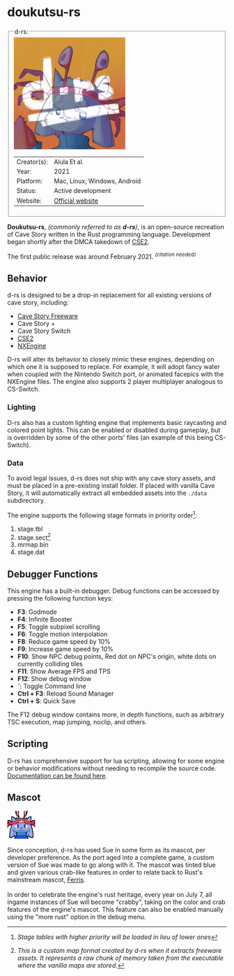 # doukutsu-rs


<fieldset>
<legend>d-rs:</legend>
<img src="/wiki/img/engines/d-rs-assets/nx_icon.png">
<table><tbody>


<tr><td>Creator(s):</td><td>Alula Et al.</td></tr>
<tr><td>Year:</td><td>2021</td></tr>
<tr><td>Platform:</td><td>Mac, Linux, Windows, Android</td></tr>
<tr><td>Status:</td><td>Active development</td></tr>
<tr><td>Website:</td><td><a href="https://doukutsu-rs.github.io/">Official website</a></td></tr>


</tbody></table>
</fieldset>


**Doukutsu-rs**, *(commonly referred to as **d-rs**)*, is an open-source recreation of Cave Story written in the Rust programming language. Development began shortly after the DMCA takedown of [CSE2](https://wiki.doukutsu.club/cse2).




The first public release was around February 2021. <sup>*(citation needed)*</sup>


## Behavior


d-rs is designed to be a drop-in replacement for all existing versions of cave story, including:
* [Cave Story Freeware](https://wiki.doukutsu.club/freeware)
* Cave Story +
* Cave Story Switch
* [CSE2](https://wiki.doukutsu.club/cse2)
* [NXEngine](https://wiki.doukutsu.club/nx-engine)


D-rs will alter its behavior to closely mimic these engines, depending on which one it is supposed to replace. For example, it will adopt fancy water when coupled with the Nintendo Switch port, or animated facepics with the NXEngine files. The engine also supports 2 player multiplayer analogous to CS-Switch.


### Lighting
D-rs also has a custom lighting engine that implements basic raycasting and colored point lights. This can be enabled or disabled during gameplay, but is overridden by some of the other ports' files (an example of this being CS-Switch).




### Data
To avoid legal issues, d-rs does not ship with any cave story assets, and must be placed in a pre-existing install folder. If placed with vanilla Cave Story, it will automatically extract all embedded assets into the `./data` subdirectory.


The engine supports the following stage formats in priority order[^1]:
1. stage.tbl
2. stage.sect[^2]
3. mrmap.bin
4. stage.dat


[^1]: *Stage tables with higher priority will be loaded in lieu of lower ones*
[^2]: *This is a custom map format created by d-rs when it extracts freeware assets. It represents a raw chunk of memory taken from the executable where the vanilla maps are stored.*


## Debugger Functions
This engine has a built-in debugger. Debug functions can be accessed by pressing the following function keys:


* **F3**: Godmode
* **F4**: Infinite Booster
* **F5**: Toggle subpixel scrolling
* **F6**: Toggle motion interpolation
* **F8**: Reduce game speed by 10%
* **F9**: Increase game speed by 10%
* **F10**: Show NPC debug points, Red dot on NPC's origin, white dots on currently colliding tiles
* **F11**: Show Average FPS and TPS
* **F12**: Show debug window
* **`**: Toggle Command line
* **Ctrl + F3**: Reload Sound Manager
* **Ctrl + S**: Quick Save


The F12 debug window contains more, in depth functions, such as arbitrary TSC execution, map jumping, noclip, and others.


## Scripting
D-rs has comprehensive support for lua scripting, allowing for some engine or behavior modifications without needing to recompile the source code. [Documentation can be found here](https://doukutsu-rs.gitbook.io/docs/modding-guide/lua-api).


## Mascot

<img src="/wiki/img/engines/d-rs-assets/sue.bmp">

Since conception, d-rs has used Sue in some form as its mascot, per developer preference. As the port aged into a complete game, a custom version of Sue was made to go along with it. The mascot was tinted blue and given various crab-like features in order to relate back to Rust's mainstream mascot, [Ferris](https://rustacean.net/).
</br></br>
In order to celebrate the engine's rust heritage, every year on July 7, all ingame instances of Sue will become "crabby", taking on the color and crab features of the engine's mascot. This feature can also be enabled manually using the "more rust" option in the debug menu.






